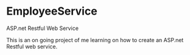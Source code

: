 # EmployeeService
ASP.net Restful Web Service

This is an on going project of me learning on how to create an ASP.net Restful web service.
